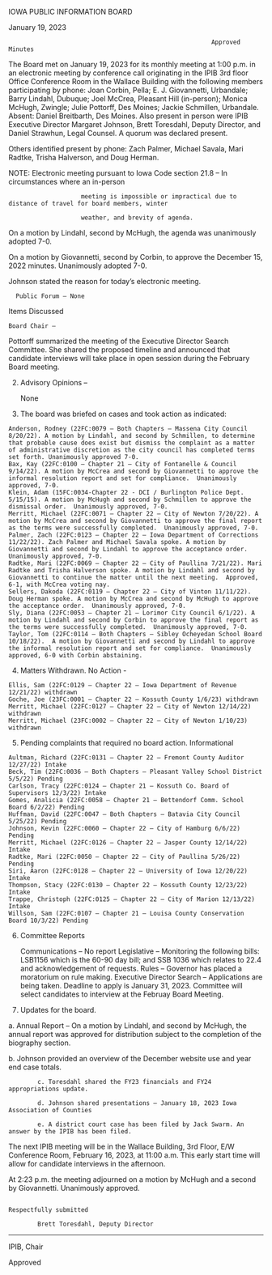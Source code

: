  IOWA PUBLIC INFORMATION BOARD

January 19, 2023

                                                            Approved Minutes

The Board met on January 19, 2023 for its monthly meeting at 1:00 p.m. in an electronic meeting by conference call originating in the IPIB 3rd floor Office Conference Room in the Wallace Building with the following members participating by phone: Joan Corbin, Pella; E. J. Giovannetti, Urbandale; Barry Lindahl, Dubuque; Joel McCrea, Pleasant Hill (in-person); Monica McHugh, Zwingle; Julie Pottorff, Des Moines; Jackie Schmillen, Urbandale. Absent: Daniel Breitbarth, Des Moines.  Also present in person were IPIB Executive Director Margaret Johnson, Brett Toresdahl, Deputy Director, and Daniel Strawhun, Legal Counsel. A quorum was declared present.

Others identified present by phone: Zach Palmer, Michael Savala, Mari Radtke, Trisha Halverson, and Doug Herman.

NOTE: Electronic meeting pursuant to Iowa Code section 21.8 – In circumstances where an in-person

                        meeting is impossible or impractical due to distance of travel for board members, winter

                        weather, and brevity of agenda.

On a motion by Lindahl, second by McHugh, the agenda was unanimously adopted 7-0.

On a motion by Giovannetti, second by Corbin, to approve the December 15, 2022 minutes. Unanimously adopted 7-0.

Johnson stated the reason for today’s electronic meeting.

      Public Forum – None

Items Discussed

    Board Chair –

Pottorff summarized the meeting of the Executive Director Search Committee.  She shared the proposed timeline and announced that candidate interviews will take place in open session during the February Board meeting.

2) Advisory Opinions –

    None

 3)  The board was briefed on cases and took action as indicated: 

    Anderson, Rodney (22FC:0079 – Both Chapters – Massena City Council 8/20/22). A motion by Lindahl, and second by Schmillen, to determine that probable cause does exist but dismiss the complaint as a matter of administrative discretion as the city council has completed terms set forth. Unanimously approved 7-0.
    Bax, Kay (22FC:0100 – Chapter 21 – City of Fontanelle & Council 9/14/22). A motion by McCrea and second by Giovannetti to approve the informal resolution report and set for compliance.  Unanimously approved, 7-0.
    Klein, Adam (15FC:0034-Chapter 22 - DCI / Burlington Police Dept. 5/15/15). A motion by McHugh and second by Schmillen to approve the dismissal order.  Unanimously approved, 7-0.
    Merritt, Michael (22FC:0071 – Chapter 22 – City of Newton 7/20/22). A motion by McCrea and second by Giovannetti to approve the final report as the terms were successfully completed.  Unanimously approved, 7-0.
    Palmer, Zach (22FC:0123 – Chapter 22 – Iowa Department of Corrections 11/22/22). Zach Palmer and Michael Savala spoke. A motion by Giovannetti and second by Lindahl to approve the acceptance order.  Unanimously approved, 7-0.
    Radtke, Mari (22FC:0069 – Chapter 22 – City of Paullina 7/21/22). Mari Radtke and Trisha Halverson spoke. A motion by Lindahl and second by Giovannetti to continue the matter until the next meeting.  Approved, 6-1, with McCrea voting nay.
    Sellers, Dakoda (22FC:0119 – Chapter 22 – City of Vinton 11/11/22). Doug Herman spoke. A motion by McCrea and second by McHugh to approve the acceptance order.  Unanimously approved, 7-0.
    Sly, Diana (22FC:0053 – Chapter 21 – Lorimor City Council 6/1/22). A motion by Lindahl and second by Corbin to approve the final report as the terms were successfully completed.  Unanimously approved, 7-0.
    Taylor, Tom (22FC:0114 – Both Chapters – Sibley Ocheyedan School Board 10/18/22).  A motion by Giovannetti and second by Lindahl to approve the informal resolution report and set for compliance.  Unanimously approved, 6-0 with Corbin abstaining.

  4)   Matters Withdrawn. No Action -

    Ellis, Sam (22FC:0129 – Chapter 22 – Iowa Department of Revenue 12/21/22) withdrawn
    Goche, Joe (23FC:0001 – Chapter 22 – Kossuth County 1/6/23) withdrawn
    Merritt, Michael (22FC:0127 – Chapter 22 – City of Newton 12/14/22) withdrawn
    Merritt, Michael (23FC:0002 – Chapter 22 – City of Newton 1/10/23) withdrawn

  5)  Pending complaints that required no board action.  Informational

    Aultman, Richard (22FC:0131 – Chapter 22 – Fremont County Auditor 12/27/22) Intake
    Beck, Tim (22FC:0036 – Both Chapters – Pleasant Valley School District 5/5/22) Pending    
    Carlson, Tracy (22FC:0124 – Chapter 21 – Kossuth Co. Board of Supervisors 12/3/22) Intake
    Gomes, Analicia (22FC:0058 – Chapter 21 – Bettendorf Comm. School Board 6/2/22) Pending
    Huffman, David (22FC:0047 – Both Chapters – Batavia City Council 5/25/22) Pending
    Johnson, Kevin (22FC:0060 – Chapter 22 – City of Hamburg 6/6/22) Pending
    Merritt, Michael (22FC:0126 – Chapter 22 – Jasper County 12/14/22) Intake
    Radtke, Mari (22FC:0050 – Chapter 22 – City of Paullina 5/26/22) Pending
    Siri, Aaron (22FC:0128 – Chapter 22 – University of Iowa 12/20/22) Intake
    Thompson, Stacy (22FC:0130 – Chapter 22 – Kossuth County 12/23/22) Intake
    Trappe, Christoph (22FC:0125 – Chapter 22 – City of Marion 12/13/22) Intake
    Willson, Sam (22FC:0107 – Chapter 21 – Louisa County Conservation Board 10/3/22) Pending

6)  Committee Reports

    Communications – No report
    Legislative – Monitoring the following bills: LSB1156 which is the 60-90 day bill; and SSB 1036 which relates to 22.4 and acknowledgement of requests.
    Rules – Governor has placed a moratorium on rule making.
    Executive Director Search – Applications are being taken. Deadline to apply is January 31, 2023. Committee will select candidates to interview at the Februay Board Meeting.

8)  Updates for the board.

a. Annual Report – On a motion by Lindahl, and second by McHugh, the annual report was approved for distribution subject to the completion of the biography section.

b. Johnson provided an overview of the December website use and year end case totals.

            c. Toresdahl shared the FY23 financials and FY24 appropriations update.

            d. Johnson shared presentations – January 18, 2023 Iowa Association of Counties 

            e. A district court case has been filed by Jack Swarm. An answer by the IPIB has been filed.                                                                               

The next IPIB meeting will be in the Wallace Building, 3rd Floor, E/W Conference Room, February 16, 2023, at 11:00 a.m.   This early start time will allow for candidate interviews in the afternoon.

At 2:23 p.m. the meeting adjourned on a motion by McHugh and a second by Giovannetti.  Unanimously approved.                                                                                       

                                                                                                Respectfully submitted

            Brett Toresdahl, Deputy Director 

__________________________

IPIB, Chair

Approved
